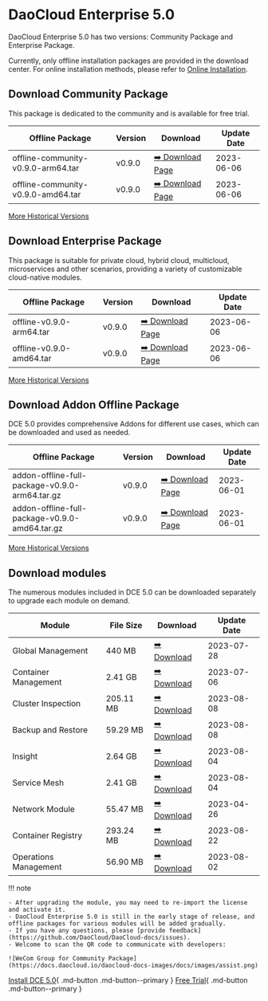 # DaoCloud Enterprise 5.0

DaoCloud Enterprise 5.0 has two versions: Community Package and Enterprise Package.

Currently, only offline installation packages are provided in the download center. For online installation methods, please refer to [Online Installation](../install/index.md).

## Download Community Package

This package is dedicated to the community and is available for free trial.

| Offline Package                    | Version | Download                                                       | Update Date |
| ---------------------------------- | ------- | -------------------------------------------------------------- | ----------- |
| offline-community-v0.9.0-arm64.tar | v0.9.0  | [:arrow_right: Download Page](./free/dce5-installer-v0.9.0.md) | 2023-06-06  |
| offline-community-v0.9.0-amd64.tar | v0.9.0  | [:arrow_right: Download Page](./free/dce5-installer-v0.9.0.md) | 2023-06-06  |

[More Historical Versions](./free/dce5-installer-history.md)

## Download Enterprise Package

This package is suitable for private cloud, hybrid cloud, multicloud, microservices and other scenarios, providing a variety of customizable cloud-native modules.

| Offline Package          | Version | Download                                                           | Update Date |
| ------------------------ | ------- | ------------------------------------------------------------------ | ----------- |
| offline-v0.9.0-arm64.tar | v0.9.0  | [:arrow_right: Download Page](./business/dce5-installer-v0.9.0.md) | 2023-06-06  |
| offline-v0.9.0-amd64.tar | v0.9.0  | [:arrow_right: Download Page](./business/dce5-installer-v0.9.0.md) | 2023-06-06  |

[More Historical Versions](./business/dce5-installer-history.md)

## Download Addon Offline Package

DCE 5.0 provides comprehensive Addons for different use cases, which can be downloaded and used as needed.

| Offline Package                                | Version | Download                                         | Update Date |
| ---------------------------------------------- | ------- | ------------------------------------------------ | ----------- |
| addon-offline-full-package-v0.9.0-arm64.tar.gz | v0.9.0  | [:arrow_right: Download Page](./addon/v0.9.0.md) | 2023-06-01  |
| addon-offline-full-package-v0.9.0-amd64.tar.gz | v0.9.0  | [:arrow_right: Download Page](./addon/v0.9.0.md) | 2023-06-01  |

[More Historical Versions](./addon/history.md)

## Download modules

The numerous modules included in DCE 5.0 can be downloaded separately to upgrade each module on demand.

| Module                | File Size | Download                                         | Update Date |
| --------------------- | --------- | ------------------------------------------------ | ----------- |
| Global Management     | 440 MB    | [:arrow_right: Download](./modules/ghippo.md)    | 2023-07-28  |
| Container Management  | 2.41 GB   | [:arrow_right: Download](./modules/ghippo.md)    | 2023-07-06  |
| Cluster Inspection    | 205.11 MB | [:arrow_right: Download](./modules/kcollie.md)   | 2023-08-08  |
| Backup and Restore    | 59.29 MB  | [:arrow_right: Download](./modules/kcoral.md)    | 2023-08-08  |
| Insight              | 2.64 GB   | [:arrow_right: Download](./modules/insight.md)   | 2023-08-04  |
| Service Mesh         | 2.41 GB   | [:arrow_right: Download](./modules/mspider.md)   | 2023-08-04  |
| Network Module        | 55.47 MB  | [:arrow_right: Download](./modules/spidernet.md) | 2023-04-26  |
| Container Registry    | 293.24 MB | [:arrow_right: Download](./modules/kangaroo.md)  | 2023-08-22  |
| Operations Management | 56.90 MB  | [:arrow_right: Download](./modules/gmagpie.md)   | 2023-08-02  |

!!! note

    - After upgrading the module, you may need to re-import the license and activate it.
    - DaoCloud Enterprise 5.0 is still in the early stage of release, and offline packages for various modules will be added gradually.
    - If you have any questions, please [provide feedback](https://github.com/DaoCloud/DaoCloud-docs/issues).
    - Welcome to scan the QR code to communicate with developers:

    ![WeCom Group for Community Package](https://docs.daocloud.io/daocloud-docs-images/docs/images/assist.png)

[Install DCE 5.0](../install/index.md){ .md-button .md-button--primary }
[Free Trial](../dce/license0.md){ .md-button .md-button--primary }
